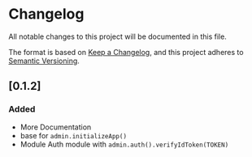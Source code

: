 # Changelog
All notable changes to this project will be documented in this file.

The format is based on [Keep a Changelog](https://keepachangelog.com/en/1.0.0/),
and this project adheres to [Semantic Versioning](https://semver.org/spec/v2.0.0.html).

## [0.1.2] 
### Added
 - More Documentation
 - base for `admin.initializeApp()`
 - Module Auth module with `admin.auth().verifyIdToken(TOKEN)`